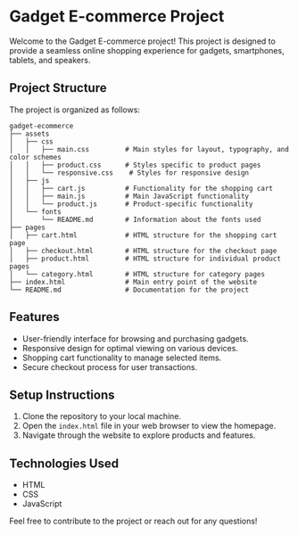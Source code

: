 # Gadget E-commerce Project

Welcome to the Gadget E-commerce project! This project is designed to provide a seamless online shopping experience for gadgets, smartphones, tablets, and speakers.

## Project Structure

The project is organized as follows:

```
gadget-ecommerce
├── assets
│   ├── css
│   │   ├── main.css         # Main styles for layout, typography, and color schemes
│   │   ├── product.css      # Styles specific to product pages
│   │   └── responsive.css    # Styles for responsive design
│   ├── js
│   │   ├── cart.js          # Functionality for the shopping cart
│   │   ├── main.js          # Main JavaScript functionality
│   │   └── product.js       # Product-specific functionality
│   └── fonts
│       └── README.md        # Information about the fonts used
├── pages
│   ├── cart.html            # HTML structure for the shopping cart page
│   ├── checkout.html        # HTML structure for the checkout page
│   ├── product.html         # HTML structure for individual product pages
│   └── category.html        # HTML structure for category pages
├── index.html               # Main entry point of the website
└── README.md                # Documentation for the project
```

## Features

- User-friendly interface for browsing and purchasing gadgets.
- Responsive design for optimal viewing on various devices.
- Shopping cart functionality to manage selected items.
- Secure checkout process for user transactions.

## Setup Instructions

1. Clone the repository to your local machine.
2. Open the `index.html` file in your web browser to view the homepage.
3. Navigate through the website to explore products and features.

## Technologies Used

- HTML
- CSS
- JavaScript

Feel free to contribute to the project or reach out for any questions!